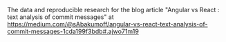 The data and reproducible research for the blog article "Angular vs React : text analysis of commit messages" at https://medium.com/@sAbakumoff/angular-vs-react-text-analysis-of-commit-messages-1cda199f3bdb#.ajwo71m19
